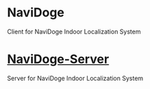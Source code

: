 # NaviDoge
Client for NaviDoge Indoor Localization System
# [NaviDoge-Server](https://github.com/Halcao/NaviDoge-Server)
Server for NaviDoge Indoor Localization System